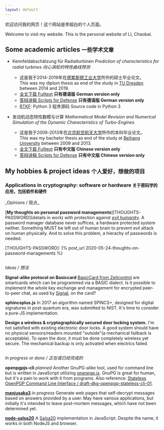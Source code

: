 ```yaml
---
layout: default 
---
```


欢迎访问我的网页！这个网站是李超白的个人页面。

Welcome to visit my website. This is the personal website of LI, Chaobai.

## Some academic articles <small>一些学术文章</small>


* Kennfeldabschätzung für Radialturbinen
  _Prediction of characteristics for radial turbines 向心涡轮的特性曲线预测_
  * 这是我于2014-2019年在[德累斯顿工业大学][TUD-WIKIPEDIA-CN]所作的硕士毕业论文。<br />
    This was my diplom thesis as end of the study in [TU Dresden][TUD-WIKIPEDIA-EN] between 2014 and 2019.
  * [全文下载 Fulltext][DIPLOM-DOWNLOAD] **只有德语版 German version only**
  * [答辩讲稿 Scripts for Defense][DIPLOM-DOWNLOAD-DEFENSE] **只有德语版 German version only**
  * [RTKF](https://github.com/neoatlantis/rtkf): 
    Python 3 程序源码 Source code in Python 3 

* 发动机动态特性数模与计算 _Mathematical Model Revision and Numerical Simulation of the Dynamic Characteristics of Turbo-Engines_
  * 这是我于2009-2013年在[北京航空航天大学][BUAA-WIKIPEDIA-CN]所作的本科毕业论文。
  <br />This was my bachelor thesis as end of the study at [Beihang University][BUAA-WIKIPEDIA-EN] between 2009 and 2013.
  * [全文下载 Fulltext][BACHELOR-DOWNLOAD] **只有中文版 Chinese version only**
  * [答辩讲稿 Scripts for Defense][BACHELOR-DOWNLOAD-DEFENSE] **只有中文版 Chinese version only**


## My hobbies & project ideas <small>个人爱好，想做的项目</small>

### Applications in cryptography: software or hardware <small>关于密码学的应用，包括软件和硬件</small>

<div class="row"><div class="column"> _Opinions / 观点_

[**My thoughts on personal password managements**][THOUGHTS-PASSWORD](details in work) with
protection against <u><i>evil humanity</i></u>. A password manager database
never suffices, a hardware protected system neither. Something MUST be left out
of human brain to prevent evil attack on human physically. And to solve this
problem, a hierachy of passwords is needed.

[THOUGHTS-PASSWORD]: {% post_url 2020-05-24-thoughts-on-password-managements %}


</div></div>


<div class="row">

<div class="column">

_Ideas / 想法_

**Signal-alike protocol on Basiccard**
[BasicCard from Zeitcontrol](http://basiccard.com) are smartcards which can be
programmed via a BASIC dialect. Is it possible to implement the whole key
exchange and management for encrypted peer-to-peer chat, as used by
[Signal](https://en.wikipedia.org/wiki/Signal_Protocol), on the card?

**sphincsplus.js** In 2017 an algorithm named SPINCS+, designed for digital
signatures in post-quantum era, was submitted to NIST. It's time to consider a
pure-JS implementation.

**Design a wireless & cryptographically secured door locking system.** I'm not
satisfied with existing electronic door locks. A good system should have no
physical sensors/readers mounted "outside"(a mechanical failback is
acceptable).  To open the door, it must be done completely wireless yet secure.
The mechanical backup is only activated when electrics failed.


</div>

<div class="column">

_In progress or done / 正在或已经完成的_


**openpgpjs-cli** _planned_ Another GnuPG-alike tool, used for command line
but is written in JavaScript utilizing
[openpgp.js](https://github.com/openpgpjs/openpgpjs). GnuPG is great for human,
but it's a pain to work with it from programs. Also reference: [
Stateless OpenPGP Command Line Interface / draft-dkg-openpgp-stateless-cli-01](https://tools.ietf.org/html/draft-dkg-openpgp-stateless-cli-01).




**[manjusaka3][MANJUSAKA3]** _in progress_ Generate web pages that self-decrypt
messages based on answers provided by a user. May have various applications,
but initially it's intended to leave post-mortem messages, which have not been
determined yet.

[MANJUSAKA3]: https://github.com/neoatlantis/manjusaka3


**[node-salsa20][NODESALSA20]** A
[Salsa20](https://en.wikipedia.org/wiki/Salsa20) implementation in JavaScript.
Despite the name, it works in both NodeJS and browser.

[NODESALSA20]: https://github.com/neoatlantis/node-salsa20


</div>


</div>





[TUD-WIKIPEDIA-CN]: https://zh.wikipedia.org/wiki/%E5%BE%B7%E7%B4%AF%E6%96%AF%E9%A1%BF%E5%B7%A5%E4%B8%9A%E5%A4%A7%E5%AD%A6
[TUD-WIKIPEDIA-EN]: https://en.wikipedia.org/wiki/TU_Dresden
[BUAA-WIKIPEDIA-CN]: https://zh.wikipedia.org/wiki/%E5%8C%97%E4%BA%AC%E8%88%AA%E7%A9%BA%E8%88%AA%E5%A4%A9%E5%A4%A7%E5%AD%A6
[BUAA-WIKIPEDIA-EN]: https://en.wikipedia.org/wiki/Beihang_University
[BACHELOR-DOWNLOAD]: /academic/bachelor/bachelor.pdf
[BACHELOR-DOWNLOAD-DEFENSE]: /academic/bachelor/defense.pdf
[DIPLOM-DOWNLOAD]: /academic/diplom/diplom.pdf
[DIPLOM-DOWNLOAD-DEFENSE]: /academic/diplom/defense.pdf
